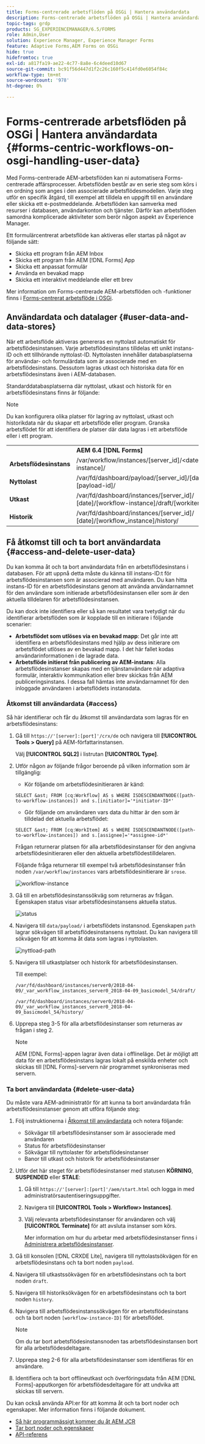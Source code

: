 ```yaml
---
title: Forms-centrerade arbetsflöden på OSGi | Hantera användardata
description: Forms-centrerade arbetsflöden på OSGi | Hantera användardata
topic-tags: grdp
products: SG_EXPERIENCEMANAGER/6.5/FORMS
role: Admin,User
solution: Experience Manager, Experience Manager Forms
feature: Adaptive Forms,AEM Forms on OSGi
hide: true
hidefromtoc: true
exl-id: a817fa19-ae22-4c77-8a8e-6c4deed10d67
source-git-commit: bc91f56d447d1f2c26c160f5c414fd0e6054f84c
workflow-type: tm+mt
source-wordcount: '978'
ht-degree: 0%

---
```


# Forms-centrerade arbetsflöden på OSGi | Hantera användardata {#forms-centric-workflows-on-osgi-handling-user-data}

Med Forms-centrerade AEM-arbetsflöden kan ni automatisera Forms-centrerade affärsprocesser. Arbetsflöden består av en serie steg som körs i en ordning som anges i den associerade arbetsflödesmodellen. Varje steg utför en specifik åtgärd, till exempel att tilldela en uppgift till en användare eller skicka ett e-postmeddelande. Arbetsflöden kan samverka med resurser i databasen, användarkonton och tjänster. Därför kan arbetsflöden samordna komplicerade aktiviteter som berör någon aspekt av Experience Manager.

Ett formulärcentrerat arbetsflöde kan aktiveras eller startas på något av följande sätt:

* Skicka ett program från AEM Inbox
* Skicka ett program från AEM [!DNL Forms] App
* Skicka ett anpassat formulär
* Använda en bevakad mapp
* Skicka ett interaktivt meddelande eller ett brev

Mer information om Forms-centrerade AEM-arbetsflöden och -funktioner finns i [Forms-centrerat arbetsflöde i OSGi](/help/forms/using/aem-forms-workflow.md).

## Användardata och datalager {#user-data-and-data-stores}

När ett arbetsflöde aktiveras genereras en nyttolast automatiskt för arbetsflödesinstansen. Varje arbetsflödesinstans tilldelas ett unikt instans-ID och ett tillhörande nyttolast-ID. Nyttolasten innehåller databasplatserna för användar- och formulärdata som är associerade med en arbetsflödesinstans. Dessutom lagras utkast och historiska data för en arbetsflödesinstans även i AEM-databasen.

Standarddatabasplatserna där nyttolast, utkast och historik för en arbetsflödesinstans finns är följande:

>[!NOTE]
>
>Du kan konfigurera olika platser för lagring av nyttolast, utkast och historikdata när du skapar ett arbetsflöde eller program. Granska arbetsflödet för att identifiera de platser där data lagras i ett arbetsflöde eller i ett program.

<table>
 <tbody>
  <tr>
   <td> </td>
   <td><b>AEM 6.4 [!DNL Forms]</b></td>
   <td><b>AEM 6.3 [!DNL Forms]</b></td>
  </tr>
  <tr>
   <td><strong>Arbetsflödesinstans <br /></strong></td>
   <td>/var/workflow/instances/[server_id]/&lt;date&gt;/[workflow-instance]/</td>
   <td>/etc/workflow/instances/[server_id]/[date]/[workflow-instance]/</td>
  </tr>
  <tr>
   <td><strong>Nyttolast</strong></td>
   <td>/var/fd/dashboard/payload/[server_id]/[date]/<br /> [payload-id]/</td>
   <td>/etc/fd/dashboard/payload/[server_id]/[date]/<br /> [payload-id]/</td>
  </tr>
  <tr>
   <td><strong>Utkast</strong></td>
   <td>/var/fd/dashboard/instances/[server_id]/<br /> [date]/[workflow-instance]/draft/[workitem]/</td>
   <td>/etc/fd/dashboard/instances/[server_id]/<br /> [date]/[workflow-instance]/draft/[workitem]/</td>
  </tr>
  <tr>
   <td><strong>Historik</strong></td>
   <td>/var/fd/dashboard/instances/[server_id]/<br /> [date]/[workflow_instance]/history/</td>
   <td>/etc/fd/dashboard/instances/[server_id]/<br /> [date]/[workflow_instance]/history/</td>
  </tr>
 </tbody>
</table>

## Få åtkomst till och ta bort användardata {#access-and-delete-user-data}

Du kan komma åt och ta bort användardata från en arbetsflödesinstans i databasen. För att uppnå detta måste du känna till instans-ID:t för arbetsflödesinstansen som är associerad med användaren. Du kan hitta instans-ID för en arbetsflödesinstans genom att använda användarnamnet för den användare som initierade arbetsflödesinstansen eller som är den aktuella tilldelaren för arbetsflödesinstansen.

Du kan dock inte identifiera eller så kan resultatet vara tvetydigt när du identifierar arbetsflöden som är kopplade till en initierare i följande scenarier:

* **Arbetsflödet som utlöses via en bevakad mapp**: Det går inte att identifiera en arbetsflödesinstans med hjälp av dess initierare om arbetsflödet utlöses av en bevakad mapp. I det här fallet kodas användarinformationen i de lagrade data.
* **Arbetsflöde initierat från publicering av AEM-instans**: Alla arbetsflödesinstanser skapas med en tjänstanvändare när adaptiva formulär, interaktiv kommunikation eller brev skickas från AEM publiceringsinstans. I dessa fall hämtas inte användarnamnet för den inloggade användaren i arbetsflödets instansdata.

### Åtkomst till användardata {#access}

Så här identifierar och får du åtkomst till användardata som lagras för en arbetsflödesinstans:

1. Gå till `https://'[server]:[port]'/crx/de` och navigera till **[!UICONTROL Tools > Query]** på AEM-författarinstansen.

   Välj **[!UICONTROL SQL2]** i listrutan **[!UICONTROL Type]**.

1. Utför någon av följande frågor beroende på vilken information som är tillgänglig:

   * Kör följande om arbetsflödesinitieraren är känd:

   `SELECT &ast; FROM [cq:Workflow] AS s WHERE ISDESCENDANTNODE([path-to-workflow-instances]) and s.[initiator]='*initiator-ID*'`

   * Gör följande om användaren vars data du hittar är den som är tilldelad det aktuella arbetsflödet:

   `SELECT &ast; FROM [cq:WorkItem] AS s WHERE ISDESCENDANTNODE([path-to-workflow-instances]) and s.[assignee]='*assignee-id*'`

   Frågan returnerar platsen för alla arbetsflödesinstanser för den angivna arbetsflödesinitieraren eller den aktuella arbetsflödestilldelaren.

   Följande fråga returnerar till exempel två arbetsflödesinstanser från noden `/var/workflow/instances` vars arbetsflödesinitierare är `srose`.

   ![workflow-instance](assets/workflow-instance.png)

1. Gå till en arbetsflödesinstanssökväg som returneras av frågan. Egenskapen status visar arbetsflödesinstansens aktuella status.

   ![status](assets/status.png)

1. Navigera till `data/payload/` i arbetsflödets instansnod. Egenskapen `path` lagrar sökvägen till arbetsflödesinstansens nyttolast. Du kan navigera till sökvägen för att komma åt data som lagras i nyttolasten.

   ![nyttload-path](assets/payload-path.png)

1. Navigera till utkastplatser och historik för arbetsflödesinstansen.

   Till exempel:

   `/var/fd/dashboard/instances/server0/2018-04-09/_var_workflow_instances_server0_2018-04-09_basicmodel_54/draft/`

   `/var/fd/dashboard/instances/server0/2018-04-09/_var_workflow_instances_server0_2018-04-09_basicmodel_54/history/`

1. Upprepa steg 3-5 för alla arbetsflödesinstanser som returneras av frågan i steg 2.

   >[!NOTE]
   >
   >AEM [!DNL Forms]-appen lagrar även data i offlineläge. Det är möjligt att data för en arbetsflödesinstans lagras lokalt på enskilda enheter och skickas till [!DNL Forms]-servern när programmet synkroniseras med servern.

### Ta bort användardata {#delete-user-data}

Du måste vara AEM-administratör för att kunna ta bort användardata från arbetsflödesinstanser genom att utföra följande steg:

1. Följ instruktionerna i [Åtkomst till användardata](/help/forms/using/forms-workflow-osgi-handling-user-data.md#access) och notera följande:

   * Sökvägar till arbetsflödesinstanser som är associerade med användaren
   * Status för arbetsflödesinstanser
   * Sökvägar till nyttolaster för arbetsflödesinstanser
   * Banor till utkast och historik för arbetsflödesinstanser

1. Utför det här steget för arbetsflödesinstanser med statusen **KÖRNING**, **SUSPENDED** eller **STALE**:

   1. Gå till `https://'[server]:[port]'/aem/start.html` och logga in med administratörsautentiseringsuppgifter.
   1. Navigera till **[!UICONTROL Tools > Workflow> Instances]**.
   1. Välj relevanta arbetsflödesinstanser för användaren och välj **[!UICONTROL Terminate]** för att avsluta instanser som körs.

      Mer information om hur du arbetar med arbetsflödesinstanser finns i [Administrera arbetsflödesinstanser](/help/sites-administering/workflows-administering.md).

1. Gå till konsolen [!DNL CRXDE Lite], navigera till nyttolastsökvägen för en arbetsflödesinstans och ta bort noden `payload`.
1. Navigera till utkastssökvägen för en arbetsflödesinstans och ta bort noden `draft`.
1. Navigera till historiksökvägen för en arbetsflödesinstans och ta bort noden `history`.
1. Navigera till arbetsflödesinstanssökvägen för en arbetsflödesinstans och ta bort noden `[workflow-instance-ID]` för arbetsflödet.

   >[!NOTE]
   >
   >Om du tar bort arbetsflödesinstansnoden tas arbetsflödesinstansen bort för alla arbetsflödesdeltagare.

1. Upprepa steg 2-6 för alla arbetsflödesinstanser som identifieras för en användare.
1. Identifiera och ta bort offlineutkast och överföringsdata från AEM [!DNL Forms]-apputkorgen för arbetsflödesdeltagare för att undvika att skickas till servern.

Du kan också använda API:er för att komma åt och ta bort noder och egenskaper. Mer information finns i följande dokument.

* [Så här programmässigt kommer du åt AEM JCR](/help/sites-developing/access-jcr.md)
* [Tar bort noder och egenskaper](https://developer.adobe.com/experience-manager/reference-materials/spec/jcr/2.0/10_Writing.html#10.9%20Removing%20Nodes%20and%20Properties)
* [API-referens](https://helpx.adobe.com/experience-manager/6-3/sites-developing/reference-materials/javadoc/overview-summary.html)

